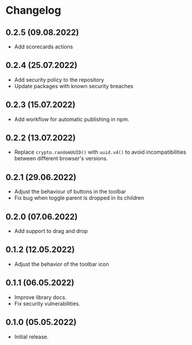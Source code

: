 # Changelog

## 0.2.5 (09.08.2022)

* Add scorecards actions

## 0.2.4 (25.07.2022)

* Add security policy to the repository
* Update packages with known security breaches

## 0.2.3 (15.07.2022)

* Add workflow for automatic publishing in npm.

## 0.2.2 (13.07.2022)

* Replace `crypto.randomUUID()` with `uuid.v4()` to avoid incompatibilities between different browser's versions.

## 0.2.1 (29.06.2022)

* Adjust the behaviour of buttons in the toolbar
* Fix bug when toggle parent is dropped in its children

## 0.2.0 (07.06.2022)

* Add support to drag and drop

## 0.1.2 (12.05.2022)

* Adjust the behavior of the toolbar icon

## 0.1.1 (06.05.2022)

* Improve library docs.
* Fix security vulnerabilities.

## 0.1.0 (05.05.2022)

* Initial release.
